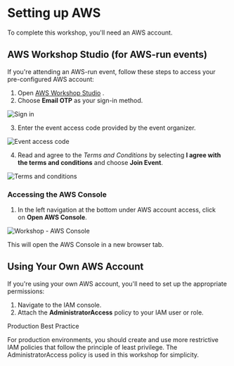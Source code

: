 # Setting up AWS

To complete this workshop, you'll need an AWS account.


## AWS Workshop Studio (for AWS-run events)


If you're attending an AWS-run event, follow these steps to access your pre-configured AWS account:

1. Open [AWS Workshop Studio](https://catalog.us-east-1.prod.workshops.aws/join/) .
2. Choose **Email OTP** as your sign-in method.

![Sign in](https://static.us-east-1.prod.workshops.aws/public/80e2f4fb-7fe5-4c2c-88fb-fb5de05b1533/static/images/sign-in.png)

3. Enter the event access code provided by the event organizer.

![Event access code](https://static.us-east-1.prod.workshops.aws/public/80e2f4fb-7fe5-4c2c-88fb-fb5de05b1533/static/images/event-access-code.png)

4. Read and agree to the _Terms and Conditions_ by selecting **I agree with the terms and conditions** and choose **Join Event**.

![Terms and conditions](https://static.us-east-1.prod.workshops.aws/public/80e2f4fb-7fe5-4c2c-88fb-fb5de05b1533/static/images/terms-and-condition.png)


### Accessing the AWS Console


1. In the left navigation at the bottom under AWS account access, click on **Open AWS Console**.

![Workshop - AWS Console](https://static.us-east-1.prod.workshops.aws/public/80e2f4fb-7fe5-4c2c-88fb-fb5de05b1533/static/images/workshop-studio-aws-console.png)

This will open the AWS Console in a new browser tab.


## Using Your Own AWS Account


If you're using your own AWS account, you'll need to set up the appropriate permissions:

1. Navigate to the IAM console.
2. Attach the **AdministratorAccess** policy to your IAM user or role.

Production Best Practice

For production environments, you should create and use more restrictive IAM policies that follow the principle of least privilege. The AdministratorAccess policy is used in this workshop for simplicity.
